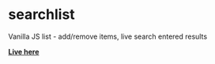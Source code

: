 # searchlist

Vanilla JS list - add/remove items, live search entered results

<a href="https://chlewicki.github.io/searchlist/"><b>Live here</b></a>
